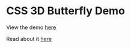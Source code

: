 # CSS 3D Butterfly Demo

View the demo [here](http://www.michaelbromley.co.uk/experiments/css-3d-butterfly)

Read about it [here](http://www.michaelbromley.co.uk/blog/236/css-javascript-3d-butterfly-case-study)